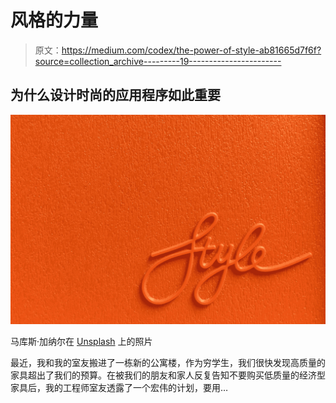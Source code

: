 # 风格的力量

> 原文：<https://medium.com/codex/the-power-of-style-ab81665d7f6f?source=collection_archive---------19----------------------->

## 为什么设计时尚的应用程序如此重要

![](img/56a7984174ee52db5270ccac40c8364c.png)

马库斯·加纳尔在 [Unsplash](https://unsplash.com?utm_source=medium&utm_medium=referral) 上的照片

最近，我和我的室友搬进了一栋新的公寓楼，作为穷学生，我们很快发现高质量的家具超出了我们的预算。在被我们的朋友和家人反复告知不要购买低质量的经济型家具后，我的工程师室友透露了一个宏伟的计划，要用…